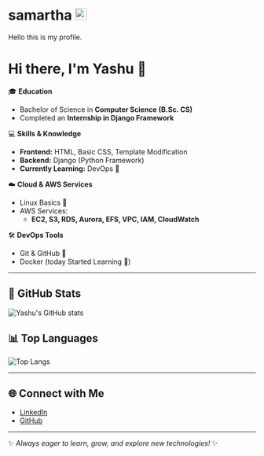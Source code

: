 # samartha <img width="24" height="24" alt="image" src="https://github.com/user-attachments/assets/4165c8f6-d676-4ca8-a7a3-a325f6a3c9c9" />

Hello this is my profile. 
# Hi there, I'm Yashu 👋

🎓 **Education**  
- Bachelor of Science in **Computer Science (B.Sc. CS)**  
- Completed an **Internship in Django Framework**  

💻 **Skills & Knowledge**  
- **Frontend:** HTML, Basic CSS, Template Modification  
- **Backend:** Django (Python Framework)  
- **Currently Learning:** DevOps 🚀  

☁️ **Cloud & AWS Services**  
- Linux Basics 🐧  
- AWS Services:
  - **EC2, S3, RDS, Aurora, EFS, VPC, IAM, CloudWatch**  

🛠️ **DevOps Tools**  
- Git & GitHub 🔧  
- Docker (today Started Learning 🐳)  

---

## 🌟 GitHub Stats
![Yashu's GitHub stats](https://github-readme-stats.vercel.app/api?username=your-username&show_icons=true&theme=radical)

## 📊 Top Languages
![Top Langs](https://github-readme-stats.vercel.app/api/top-langs/?username=your-username&layout=compact&theme=tokyonight)

---

## 🌐 Connect with Me
- [LinkedIn](https://www.linkedin.com)  
- [GitHub](https://github.com/your-username)

---
✨ *Always eager to learn, grow, and explore new technologies!* ✨

